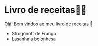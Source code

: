 # Livro de receitas:man_cook:

Olá! Bem vindos ao meu livro de receitas :book:

- Strogonoff de Frango
- Lasanha a bolonhesa